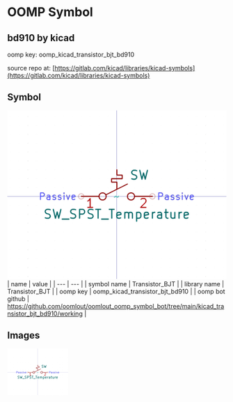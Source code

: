 # OOMP Symbol  
## bd910  by kicad  
  
oomp key: oomp_kicad_transistor_bjt_bd910  
  
source repo at: [https://gitlab.com/kicad/libraries/kicad-symbols](https://gitlab.com/kicad/libraries/kicad-symbols)  
## Symbol  
  
[![working.png](working_600.png)](working.png)  
| name | value | 
| --- | --- | 
| symbol name | Transistor_BJT | 
| library name | Transistor_BJT | 
| oomp key | oomp_kicad_transistor_bjt_bd910 | 
| oomp bot github | https://github.com/oomlout/oomlout_oomp_symbol_bot/tree/main/kicad_transistor_bjt_bd910/working | 
## Images  
  
[![working.png](working_140.png)](working.png)  
